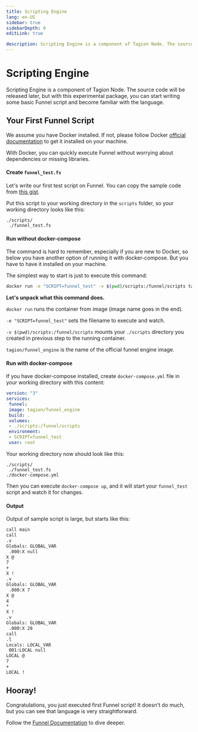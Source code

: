 ```yaml
---
title: Scripting Engine
lang: en-US
sidebar: true
sidebarDepth: 0
editLink: true

description: Scripting Engine is a component of Tagion Node. The source code will be released later, but with this experimental package, you can start writing some basic Funnel script and become familiar with the language.
---
```


# Scripting Engine

Scripting Engine is a component of Tagion Node. The source code will be released later, but with this experimental package, you can start writing some basic Funnel script and become familiar with the language.

## Your First Funnel Script

We assume you have Docker installed. If not, please follow Docker [official documentation](https://www.docker.com/get-started) to get it installed on your machine.

With Docker, you can quickly execute Funnel without worrying about dependencies or missing libraries.

#### Create `funnel_test.fs`

Let's write our first test script on Funnel. You can copy the sample code from [this gist](https://gist.github.com/vladpazych/4eb290a6041c4dbc0ed9cdf4c88460d8).

Put this script to your working directory in the `scripts` folder, so your working directory looks like this:

```
./scripts/
 ./funnel_test.fs
```

#### Run without docker-compose

The command is hard to remember, especially if you are new to Docker, so below you have another option of running it with docker-compose. But you have to have it installed on your machine.

The simplest way to start is just to execute this command:

```bash
docker run -e "SCRIPT=funnel_test" -v $(pwd)/scripts:/funnel/scripts tagion/funnel_engine
```

**Let's unpack what this command does.**

`docker run` runs the container from image (image name goes in the end).

`-e "SCRIPT=funnel_test"` sets the filename to execute and watch.

`-v $(pwd)/scripts:/funnel/scripts` mounts your `./scripts` directory you created in previous step to the running container.

`tagion/funnel_engine` is the name of the official funnel engine image.


#### Run with docker-compose

If you have docker-compose installed, create `docker-compose.yml` file in your working directory with this content:

```yml
version: "3"
services:
 funnel:
 image: tagion/funnel_engine
 build: .
 volumes:
 - ./scripts:/funnel/scripts
 environment:
 - SCRIPT=funnel_test
 user: root
```

Your working directory now should look like this:

```
./scripts/
 ./funnel_test.fs
./docker-compose.yml
```

Then you can execute `docker-compose up`, and it will start your `funnel_test` script and watch it for changes.

#### Output

Output of sample script is large, but starts like this:

```bash
call main
call
.v
Globals: GLOBAL_VAR
 .000:X null
X @
7
+
X !
.v
Globals: GLOBAL_VAR
 .000:X 7
X @
4
*
X !
.v
Globals: GLOBAL_VAR
 .000:X 28
call
.l
Locals: LOCAL_VAR
 001:LOCAL null
LOCAL @
7
+
LOCAL !
```


## Hooray!

Congratulations, you just executed first Funnel script! It doesn't do much, but you can see that language is very straightforward.

Follow the [Funnel Documentation](/docs/funnel.md) to dive deeper.
